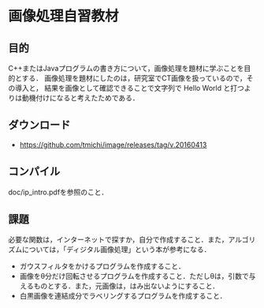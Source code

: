 画像処理自習教材
=====

目的
-----
C++またはJavaプログラムの書き方について，画像処理を題材に学ぶことを目的とする． 画像処理を題材にしたのは，研究室でCT画像を扱っているので，その導入と， 結果を画像として確認できることで文字列で Hello World と打つよりは動機付けになると考えたためである．

ダウンロード
-----
- https://github.com/tmichi/image/releases/tag/v.20160413

コンパイル
-----
doc/ip_intro.pdfを参照のこと．

課題 
-----

必要な関数は，インターネットで探すか，自分で作成すること．また，アルゴリズムについては，「ディジタル画像処理」という本が参考になる．
- ガウスフィルタをかけるプログラムを作成すること．
- 画像をθ分だけ回転させるプログラムを作成すること．ただしθは，引数で与えるものとする．また，元画像は，はみ出ないようにすること．
- 白黒画像を連結成分でラベリングするプログラムを作成すること．
